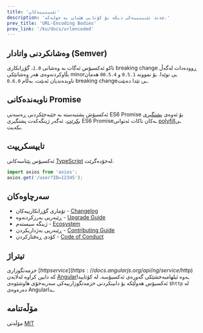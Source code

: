 ```yaml
---
title: 'تێبینییەکان'
description: 'چەند تێبینییەکی دیکە بۆ کۆتایی هێنان بە خولەکە.'
prev_title: 'URL-Encoding Bodies'
prev_link: '/ku/docs/urlencoded'
---
```


## وەشانکردنی واتادار (Semver)

تاکو ئەکسیۆس ئەگات بە وەشانی `1.0`، گۆڕانکاری breaking change ڕوودەدات لەگەڵ بڵاوکردنەوەی هەر وەشانێکی minorـی نوێدا. بۆ نموونە `0.5.1` و `00.5.4` هەمان ناوبدەندیان ئەبێت، بەڵام `0.6.0` breaking changeـی تێدا دەبێت.

## ناوبەندەکانی Promise

ئەکسیۆش پشتبەستە بە جێبەجێکردنی ڕەسەنی ES6 Promise بۆ ئەوەی [پشتگیری بکرێت](http://caniuse.com/promises).
ئەگەر ژینگەکەت پشتگیری ES6 Promiseـەکان ناکات ئەتوانی [polyfill](https://github.com/jakearchibald/es6-promise)ـی بکەیت.

## تایپسکریپت

ئەکسیۆس پێناسەکانی [TypeScript](http://typescriptlang.org) لەخۆدەگرێت.

```typescript
import axios from 'axios';
axios.get('/user?ID=12345');
```

## سەرچاوەکان

* تۆماری گۆڕانکارییەکان - [Changelog](https://github.com/axios/axios/blob/v1.x/CHANGELOG.md)
* ڕێبەریی بەرزکردنەوە - [Upgrade Guide](https://github.com/axios/axios/blob/v1.x/UPGRADE_GUIDE.md)
* ژینگە سیستەم - [Ecosystem](https://github.com/axios/axios/blob/v1.x/ECOSYSTEM.md)
* ڕێبەریی بەژداریکردن - [Contributing Guide](https://github.com/axios/axios/blob/v1.x/CONTRIBUTING.md)
* کۆدی ڕەفتارکردن - [Code of Conduct](https://github.com/axios/axios/blob/v1.x/CODE_OF_CONDUCT.md)

## تیتراژ

خزمەتگوزاری [$http service](https://docs.angularjs.org/api/ng/service/$http) کە دابین کراوە لەلایەن [Angular](https://angularjs.org/)ـەوە ئیلهامبەخشێکی گەورەی ئەکسیۆسە. لە کۆتاییدا ئەکسیۆس هەوڵێکە بۆ دابینکردنی خزمەتگوزارییەکی سەربەخۆی هاوشێوەی `$http` لە دەرەوەی Angularـدا.

## مۆڵەتنامە

مۆڵەتی [MIT](https://github.com/axios/axios/blob/v1.x/LICENSE)